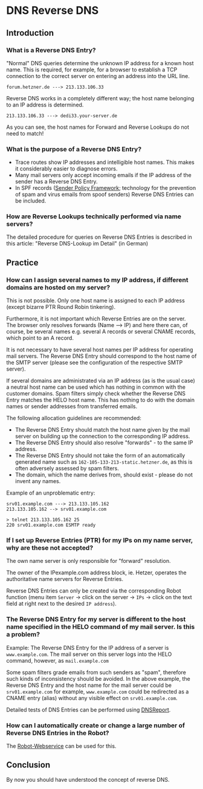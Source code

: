 # DNS Reverse DNS

## Introduction

### What is a Reverse DNS Entry?
"Normal" DNS queries determine the unknown IP address for a known host name. This is required, for example, for a browser to establish a TCP connection to the correct server on entering an address into the URL line.

`forum.hetzner.de ---> 213.133.106.33`

Reverse DNS works in a completely different way; the host name belonging to an IP address is determined.

`213.133.106.33 ---> dedi33.your-server.de`

As you can see, the host names for Forward and Reverse Lookups do not need to match!

### What is the purpose of a Reverse DNS Entry?
* Trace routes show IP addresses and intelligible host names. This makes it considerably easier to diagnose errors.
* Many mail servers only accept incoming emails if the IP address of the sender has a Reverse DNS Entry.
* In SPF records ([Sender Policy Framework](https://wiki.hetzner.de/index.php/DNS_SPF); technology for the prevention of spam and virus emails from spoof senders) Reverse DNS Entries can be included.

### How are Reverse Lookups technically performed via name servers?

The detailed procedure for queries on Reverse DNS Entries is described in this article: "Reverse DNS-Lookup im Detail" (in German)

## Practice
### How can I assign several names to my IP address, if different domains are hosted on my server?
This is not possible. Only one host name is assigned to each IP address (except bizarre PTR Round Robin tinkering).

Furthermore, it is not important which Reverse Entries are on the server. The browser only resolves forwards (Name --> IP) and here there can, of course, be several names e.g. several A records or several CNAME records, which point to an A record.

It is not necessary to have several host names per IP address for operating mail servers. The Reverse DNS Entry should correspond to the host name of the SMTP server (please see the configuration of the respective SMTP server).

If several domains are administrated via an IP address (as is the usual case) a neutral host name can be used which has nothing in common with the customer domains. Spam filters simply check whether the Reverse DNS Entry matches the HELO host name. This has nothing to do with the domain names or sender addresses from transferred emails.

The following allocation guidelines are recommended:

* The Reverse DNS Entry should match the host name given by the mail server on building up the connection to the corresponding IP address.
* The Reverse DNS Entry should also resolve "forwards" - to the same IP address.
* The Reverse DNS Entry should not take the form of an automatically generated name such as `162-105-133-213-static.hetzner.de`, as this is often adversely assessed by spam filters.
* The domain, which the name derives from, should exist - please do not invent any names.

Example of an unproblematic entry:

```
srv01.example.com ---> 213.133.105.162
213.133.105.162 --> srv01.example.com
```

```
> telnet 213.133.105.162 25
220 srv01.example.com ESMTP ready
```

### If I set up Reverse Entries (PTR) for my IPs on my name server, why are these not accepted?
The own name server is only responsible for "forward" resolution.

The owner of the IPexample.com address block, ie. Hetzer, operates the authoritative name servers for Reverse Entries.

Reverse DNS Entries can only be created via the corresponding Robot function (menu item `Server` -> click on the server -> `IPs` -> click on the text field at right next to the desired `IP address`).

### The Reverse DNS Entry for my server is different to the host name specified in the HELO command of my mail server. Is this a problem?
Example: The Reverse DNS Entry for the IP address of a server is `www.example.com`. The mail server on this server logs into the HELO command, however, as `mail.example.com`

Some spam filters grade emails from such senders as "spam", therefore such kinds of inconsistency should be avoided. In the above example, the Reverse DNS Entry and the host name for the mail server could be `srv01.example.com` for example, `www.example.com` could be redirected as a CNAME entry (alias) without any visible effect on `srv01.example.com`.

Detailed tests of DNS Entries can be performed using [DNSReport](http://www.dnsstuff.com/).

### How can I automatically create or change a large number of Reverse DNS Entries in the Robot?

The [Robot-Webservice](https://robot.your-server.de/doc/webservice/en.html#reverse-dns) can be used for this.

## Conclusion
By now you should have understood the concept of reverse DNS.
